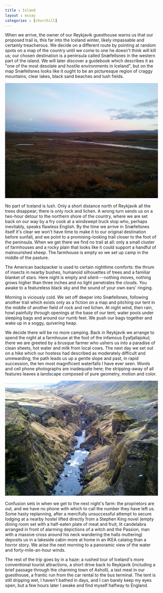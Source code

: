 ```yaml
---
title : Island
layout : essay
categories : [churchill]
---
```


When we arrive, the owner of our Reykjavik guesthouse warns us that our proposed
trail is, this far into the Iceland winter, likely impassable and certainly
treacherous. We decide on a different route by pointing at random spots on a map
of the country until we come to one he doesn't think will kill us; our chosen
destination is a peninsula called Sn&aelig;fellsnes in the western part of the
island. We will later discover a guidebook which describes it as "one of the
most desolate and hostile environments in Iceland", but on the map
Sn&aelig;fellsnes looks like it ought to be an picturesque region of craggy
mountains, clear lakes, black sand beaches and lush fields.

<img src="../attachments/island-1.jpg" />

No part of Iceland is lush. Only a short distance north of Reykjavik all the
trees disappear; there is only rock and lichen. A wrong turn sends us on a
two-hour detour to the northern shore of the country, where we are set back on
our way by a fry cook at a windswept truck stop who, perhaps inevitably, speaks
flawless English. By the time we arrive in Sn&aelig;fellsnes itself it's clear
we won't have time to make it to our original destination before sunfall, and we
point to a promising-looking trail closer to the foot of the peninsula. When we
get there we find no trail at all: only a small cluster of farmhouses and a
rocky plain that looks like it could support a handful of malnourished sheep.
The farmhouse is empty so we set up camp in the middle of the pasture.

The American backpacker is used to certain nighttime comforts: the thrum of
insects in nearby bushes, humanoid silhouettes of trees and a familiar blanket
of stars. Here night is empty and silent---nothing moves, nothing grows higher
than three inches and no light penetrates the clouds. You awake to a featureless
black sky and the sound of your own ears' ringing.

<!--<img src="../attachments/island-2.jpg" />-->

Morning is viciously cold. We set off deeper into Sn&aelig;fellsnes, following
another trail which exists only as a fiction on a map and pitching our tent in
the middle of another field of rock and red lichen. At night wind, then rain,
howl painfully through openings at the base of our tent; water pools under
sleeping bags and around our numb feet. We push our bags together and wake up in
a soggy, quivering heap.

We decide there will be no more camping. Back in Reykjavik we arrange to spend
the night at a farmhouse at the foot of the infamous Eyafjallajokul; there we
are greeted by a brusque farmer who ushers us into a paradise of clean sheets,
hot water and milk from local cows. The next day we set out on a hike which our
hostess had described as moderately difficult and unrewarding; the path leads us
up a gentle slope and past, in rapid succession, the ten most magnificent
waterfalls I have ever seen. Words and cell phone photographs are inadequate
here; the stripping-away of all features leaves a landscape composed of pure
geometry, motion and color.

<!--<img src="../attachments/island-3.jpg" />-->
<img class='inline' src="../attachments/island-4.jpg" />

Confusion sets in when we get to the next night's farm: the proprietors are out,
and we have no phone with which to call the number they have left us. Some hasty
replanning, after a mercifully unsuccessful attempt to secure lodging at a
nearby hostel lifted directly from a Stephen King novel (empty dining room set
with a half-eaten plate of meat and fruit, lit candelabra arranged in front of
alarming depictions of a witch and the Passion, man with a massive cross around
his neck wandering the halls muttering) deposits us in a lakeside cabin more at
home in an IKEA catalog than a horror story. We arise the next morning to a
panoramic view of the water and forty-mile-an-hour winds.


The rest of the trip goes by in a haze: a rushed tour of Iceland's more
conventional tourist attractions, a short drive back to Reykjavik (including a
brief passage through the charming town of Asholl), a last meal in our
guesthouse, a frantic run from the car rental to the bus terminal. The tent is
still dripping wet, I haven't bathed in days, and I can barely keep my eyes
open, but a few hours later I awake and find myself halfway to England.
